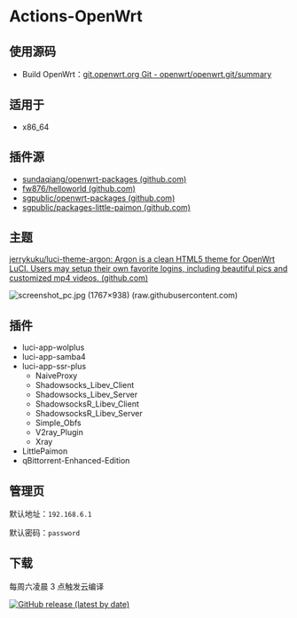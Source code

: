 # Actions-OpenWrt

## 使用源码

+ Build OpenWrt：[git.openwrt.org Git - openwrt/openwrt.git/summary](https://git.openwrt.org/openwrt/openwrt.git)

## 适用于

+ x86_64

## 插件源

+ [sundaqiang/openwrt-packages (github.com)](https://github.com/sundaqiang/openwrt-packages)
+ [fw876/helloworld (github.com)](https://github.com/fw876/helloworld)
+ [sgpublic/openwrt-packages (github.com)](https://github.com/sgpublic/openwrt-packages)
+ [sgpublic/packages-little-paimon (github.com)](https://github.com/sgpublic/packages-little-paimon)

## 主题

[jerrykuku/luci-theme-argon: Argon is a clean HTML5 theme for OpenWrt LuCI. Users may setup their own favorite logins, including beautiful pics and customized mp4 videos. (github.com)](https://github.com/jerrykuku/luci-theme-argon)

![screenshot_pc.jpg (1767×938) (raw.githubusercontent.com)](https://raw.githubusercontent.com/jerrykuku/luci-theme-argon/master/Screenshots/screenshot_pc.jpg)

## 插件

+ luci-app-wolplus
+ luci-app-samba4
+ luci-app-ssr-plus
  + NaiveProxy
  + Shadowsocks_Libev_Client
  + Shadowsocks_Libev_Server
  + ShadowsocksR_Libev_Client
  + ShadowsocksR_Libev_Server
  + Simple_Obfs
  + V2ray_Plugin
  + Xray
+ LittlePaimon
+ qBittorrent-Enhanced-Edition

## 管理页

默认地址：`192.168.6.1`

默认密码：`password`

## 下载

每周六凌晨 3 点触发云编译

[![GitHub release (latest by date)](https://img.shields.io/github/v/release/SGPublic/k2p-lede?style=for-the-badge&label=Download)](https://github.com/SGPublic/k2p-lede/releases/latest)
